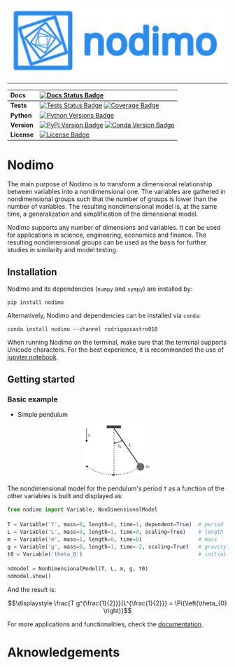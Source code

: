 <p align="center" width="100%">
    <img src="docs/logo/logo_name_side.svg" alt="Nodimo Logo" width="500">
</p>

---

| **Docs**    | [![Docs Status Badge]][Docs Status]                                           |
| :---------- | :---------------------------------------------------------------------------- |
| **Tests**   | [![Tests Status Badge]][Tests Status] [![Coverage Badge]][Coverage]           |
| **Python**  | [![Python Versions Badge]][Python Versions]                                   |
| **Version** | [![PyPI Version Badge]][PyPI Version] [![Conda Version Badge]][Conda Version] |
| **License** | [![License Badge]][License]                                                   |

# Nodimo
The main purpose of Nodimo is to transform a dimensional relationship between variables into a nondimensional one. The variables are gathered in nondimensional groups such that the number of groups is lower than the number of variables. The resulting nondimensional model is, at the same time, a generalization and simplification of the dimensional model.

Nodimo supports any number of dimensions and variables. It can be used for applications in science, engineering, economics and finance. The resulting nondimensional groups can be used as the basis for further studies in similarity and model testing.

## Installation
Nodimo and its dependencies (`numpy` and `sympy`) are installed by:
```shell
pip install nodimo
```

Alternatively, Nodimo and dependencies can be installed via `conda`:
```shell
conda install nodimo --channel rodrigopcastro018
```

When running Nodimo on the terminal, make sure that the terminal supports Unicode characters. For the best experience, it is recommended the use of [jupyter notebook][Jupyter Notebook].

## Getting started
### Basic example
* Simple pendulum

<p align="center" width="100%">
    <img width="30%" src="docs/tutorials/drawings/01_simple_pendulum.svg" alt="Simple Pendulum">
</p>

The nondimensional model for the pendulum's period `T` as a function of the other variables is built and displayed as:

```python
from nodimo import Variable, NonDimensionalModel

T = Variable('T', mass=0, length=0, time=1, dependent=True)  # period
L = Variable('L', mass=0, length=1, time=0, scaling=True)    # length
m = Variable('m', mass=1, length=0, time=0)                  # mass
g = Variable('g', mass=0, length=1, time=-2, scaling=True)   # gravity
t0 = Variable('theta_0')                                     # initial angle

ndmodel = NonDimensionalModel(T, L, m, g, t0)
ndmodel.show()
```

And the result is:

$$\displaystyle \frac{T g^{\frac{1}{2}}}{L^{\frac{1}{2}}} = \Pi{\left(\theta_{0} \right)}$$

For more applications and functionalities, check the [documentation][Docs Status].

# Aknowledgements

<!-- Links -->
[Docs Status]: https://nodimo.readthedocs.io/
[Docs Status Badge]: https://img.shields.io/readthedocs/nodimo?color=8A2BE2
[Tests Status]: https://github.com/rodrigopcastro018/nodimo/actions/workflows/test.yml
[Tests Status Badge]: https://github.com/rodrigopcastro018/nodimo/actions/workflows/full_test.yml/badge.svg?branch=main
[Coverage]: https://coverage-badge.samuelcolvin.workers.dev/redirect/rodrigopcastro018/nodimo
[Coverage Badge]: https://coverage-badge.samuelcolvin.workers.dev/rodrigopcastro018/nodimo.svg
[Python Versions]: https://pypi.org/project/nodimo
[Python Versions Badge]: https://img.shields.io/pypi/pyversions/nodimo
[PyPI Version]: https://pypi.org/project/nodimo/
[PyPI Version Badge]: https://img.shields.io/pypi/v/nodimo?label=PyPI&color=orange
[Conda Version]: https://anaconda.org/rodrigopcastro018/nodimo
[Conda Version Badge]: https://img.shields.io/conda/v/rodrigopcastro018/nodimo?label=Conda&color=green
[PyPI Downloads]: https://pypi.org/project/nodimo
[PyPI Downloads Badge]: https://img.shields.io/pypi/dm/nodimo?label=PyPI%20downloads&color=blue
[Conda Downloads]: https://anaconda.org/rodrigopcastro018/nodimo
[Conda Downloads Badge]: https://img.shields.io/conda/d/rodrigopcastro018/nodimo?label=Conda%20downloads&color=green
[License]: https://github.com/rodrigopcastro018/nodimo/blob/main/LICENSE
[License Badge]: https://img.shields.io/github/license/rodrigopcastro018/nodimo?label=License&color=yellow
[Jupyter Notebook]: https://github.com/jupyter/notebook
